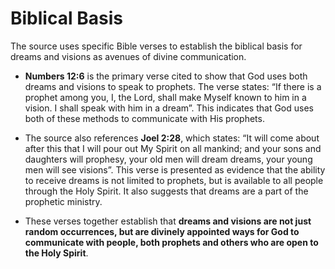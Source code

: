 ﻿# Biblical Basis

The source uses specific Bible verses to establish the biblical basis for dreams and visions as avenues of divine communication.

*   **Numbers 12:6** is the primary verse cited to show that God uses both dreams and visions to speak to prophets. The verse states: “If there is a prophet among you, I, the Lord, shall make Myself known to him in a vision. I shall speak with him in a dream”. This indicates that God uses both of these methods to communicate with His prophets.

*   The source also references **Joel 2:28**, which states: “It will come about after this that I will pour out My Spirit on all mankind; and your sons and daughters will prophesy, your old men will dream dreams, your young men will see visions”. This verse is presented as evidence that the ability to receive dreams is not limited to prophets, but is available to all people through the Holy Spirit. It also suggests that dreams are a part of the prophetic ministry.
*   These verses together establish that **dreams and visions are not just random occurrences, but are divinely appointed ways for God to communicate with people, both prophets and others who are open to the Holy Spirit**.
